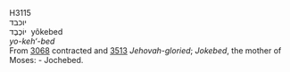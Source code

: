 <body>
  <p>H3115<br>  יוכבד  <br> יוֹכֶבֶד  ‎  yôkebed  <br><i>yo-keh‘-bed </i><br>From <a href="h3068.htm">3068</a> contracted and <a href="h3513.htm">3513</a>  <i>Jehovah-gloried</i>; <i>Jokebed</i>, the mother of Moses: - Jochebed.<br></p>
 </body>